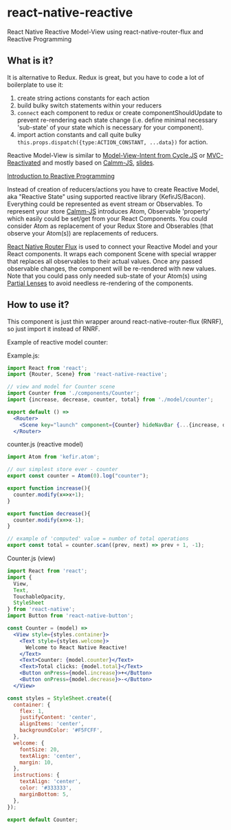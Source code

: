 # react-native-reactive
React Native Reactive Model-View using react-native-router-flux and Reactive Programming

## What is it?
It is alternative to Redux. Redux is great, but you have to code a lot of boilerplate to use it:
  1. create string actions constants for each action
  2. build bulky switch statements within your reducers
  3. `connect` each component to redux or create componentShouldUpdate to prevent re-rendering each state change (i.e. define minimal necessary 'sub-state' of your state which is necessary for your component).
  4. import action constants and call quite bulky `this.props.dispatch({type:ACTION_CONSTANT, ...data})` for action.

Reactive Model-View is similar to [Model-View-Intent from Cycle.JS](http://cycle.js.org/model-view-intent.html) or [MVC-Reactivated](http://kumarishan.in/clientside-mvc-reactivated)
and mostly based on [Calmm-JS](https://github.com/calmm-js/documentation/blob/master/introduction-to-calmm.md), [slides](http://calmm-js.github.io/documentation/training/#/).

[Introduction to Reactive Programming](https://gist.github.com/staltz/868e7e9bc2a7b8c1f754)

Instead of creation of reducers/actions you have to create Reactive Model, aka "Reactive State" using supported reactive library (KefirJS/Bacon).
Everything could be represented as event stream or Observables. To represent your store [Calmm-JS](https://github.com/calmm-js/documentation/blob/master/introduction-to-calmm.md) introduces Atom, 
Observable 'property' which easily could be set/get from your React Components. You could consider Atom as replacement of your Redux Store
and Obserables (that observe your Atom(s)) are replacements of reducers. 

[React Native Router Flux](https://github.com/aksonov/react-native-router-flux) is used to connect your Reactive Model and your React components.
It wraps each component Scene with special wrapper that replaces all observables to their actual values. Once any passed observable changes,
the component will be re-rendered with new values. Note that you could pass only needed sub-state of your Atom(s) using [Partial Lenses](https://github.com/calmm-js/partial.lenses)
to avoid needless re-rendering of the components.

## How to use it?
This component is just thin wrapper around react-native-router-flux (RNRF), so just import it instead of RNRF.

Example of reactive model counter:

Example.js:
```jsx
import React from 'react';
import {Router, Scene} from 'react-native-reactive';

// view and model for Counter scene
import Counter from './components/Counter';
import {increase, decrease, counter, total} from './model/counter';

export default () =>
  <Router>
    <Scene key="launch" component={Counter} hideNavBar {...{increase, decrease, counter, total}}/>
  </Router>
```

counter.js (reactive model)
```jsx
import Atom from 'kefir.atom';

// our simplest store ever - counter
export const counter = Atom(0).log("counter");

export function increase(){
  counter.modify(x=>x+1);
}

export function decrease(){
  counter.modify(x=>x-1);
}

// example of 'computed' value = number of total operations
export const total = counter.scan((prev, next) => prev + 1, -1);
```

Counter.js (view)
```jsx
import React from 'react';
import {
  View,
  Text,
  TouchableOpacity,
  StyleSheet
} from 'react-native';
import Button from 'react-native-button';

const Counter = (model) =>
  <View style={styles.container}>
    <Text style={styles.welcome}>
      Welcome to React Native Reactive!
    </Text>
    <Text>Counter: {model.counter}</Text>
    <Text>Total clicks: {model.total}</Text>
    <Button onPress={model.increase}>+</Button>
    <Button onPress={model.decrease}>-</Button>
  </View>

const styles = StyleSheet.create({
  container: {
    flex: 1,
    justifyContent: 'center',
    alignItems: 'center',
    backgroundColor: '#F5FCFF',
  },
  welcome: {
    fontSize: 20,
    textAlign: 'center',
    margin: 10,
  },
  instructions: {
    textAlign: 'center',
    color: '#333333',
    marginBottom: 5,
  },
});

export default Counter;

```
